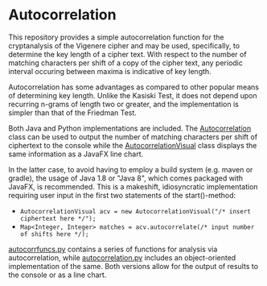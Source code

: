 # Autocorrelation

This repository provides a simple autocorrelation function for the cryptanalysis of the Vigenere cipher and may be used, specifically, to determine the key length of a cipher text. With respect to the number of matching characters per shift of a copy of the cipher text, any periodic interval occuring between maxima is indicative of key length.

Autocorrelation has some advantages as compared to other popular means of determining key length. Unlike the Kasiski Test, it does not depend upon recurring n-grams of length two or greater, and the implementation is simpler than that of the Friedman Test.

Both Java and Python implementations are included. The [Autocorrelation](https://github.com/sean-leichtle/Autocorrelation/blob/main/Autocorrelation.java) class can be used to output the number of matching characters per shift of ciphertext to the console while the [AutocorrelationVisual](https://github.com/sean-leichtle/Autocorrelation/blob/main/AutocorrelationVisual.java) class displays the same information as a JavaFX line chart.

In the latter case, to avoid having to employ a build system (e.g. maven or gradle), the usage of Java 1.8 or "Java 8", which comes packaged with JavaFX, is recommended. This is a makeshift, idiosyncratic implementation requiring user input in the first two statements of the start()-method:

- `AutocorrelationVisual acv = new AutocorrelationVisual("/* insert ciphertext here */");`
- `Map<Integer, Integer> matches = acv.autocorrelate(/* input number of shifts here */);`

[autocorrfuncs.py](https://github.com/sean-leichtle/Autocorrelation/blob/main/autocorrfuncs.py) contains a series of functions for analysis via autocorrelation, while [autocorrelation.py](https://github.com/sean-leichtle/Autocorrelation/blob/main/autocorrelation.py) includes an object-oriented implementation of the same. Both versions allow for the output of results to the console or as a line chart.
